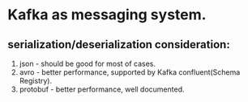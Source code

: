 # Kafka as messaging system.

## serialization/deserialization consideration:
1. json - should be good for most of cases.
2. avro - better performance, supported by Kafka confluent(Schema Registry).
3. protobuf - better performance, well documented.
